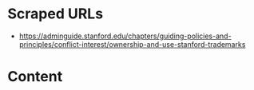 # Scraped URLs
- https://adminguide.stanford.edu/chapters/guiding-policies-and-principles/conflict-interest/ownership-and-use-stanford-trademarks

# Content
